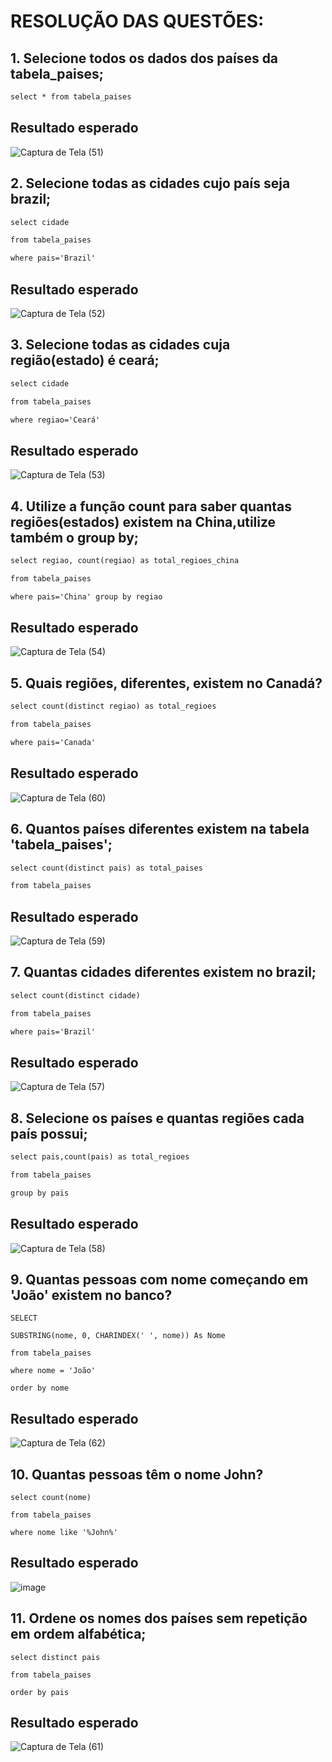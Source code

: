 # RESOLUÇÃO DAS QUESTÕES:

## 1. Selecione todos os dados dos países da tabela_paises;
```1
select * from tabela_paises
```
## Resultado esperado
![Captura de Tela (51)](https://github.com/guxtavobandeira/atividade_III_bancopaises/assets/111713549/efccb8a7-ae56-4554-b8f6-b2f23e42bb4b)

## 2. Selecione todas as cidades cujo país seja brazil;
```2
select cidade

from tabela_paises

where pais='Brazil'
```
## Resultado esperado
![Captura de Tela (52)](https://github.com/guxtavobandeira/atividade_III_bancopaises/assets/111713549/392b05b2-311d-400b-ba1e-1958bc2819c2)


## 3. Selecione todas as cidades cuja região(estado) é ceará;
```3
select cidade

from tabela_paises

where regiao='Ceará'
```
## Resultado esperado
![Captura de Tela (53)](https://github.com/guxtavobandeira/atividade_III_bancopaises/assets/111713549/aeccc82d-8809-44ba-8d62-d57f395359ca)

## 4. Utilize a função count para saber quantas regiões(estados) existem na China,utilize também o group by;
```4
select regiao, count(regiao) as total_regioes_china

from tabela_paises

where pais='China' group by regiao
```
## Resultado esperado
![Captura de Tela (54)](https://github.com/guxtavobandeira/atividade_III_bancopaises/assets/111713549/c4a4e63b-a7a0-4903-b956-e73d8107e076)

## 5. Quais regiões, diferentes, existem no Canadá?
```5
select count(distinct regiao) as total_regioes

from tabela_paises

where pais='Canada'
```
## Resultado esperado
![Captura de Tela (60)](https://github.com/guxtavobandeira/atividade_III_bancopaises/assets/111713549/9d2f4b63-ccde-4931-8eac-97e380bb8784)


## 6. Quantos países diferentes existem na tabela 'tabela_paises';
```6
select count(distinct pais) as total_paises

from tabela_paises
```
## Resultado esperado
![Captura de Tela (59)](https://github.com/guxtavobandeira/atividade_III_bancopaises/assets/111713549/dd5f9b88-3b43-4407-9147-ec4c866cfb7c)


## 7. Quantas cidades diferentes existem no brazil;
```7
select count(distinct cidade)

from tabela_paises

where pais='Brazil'
```
## Resultado esperado
![Captura de Tela (57)](https://github.com/guxtavobandeira/atividade_III_bancopaises/assets/111713549/21497847-6102-44f3-8d4b-8822249a9074)

## 8. Selecione os países e quantas regiões cada país possui;
```8
select pais,count(pais) as total_regioes

from tabela_paises

group by pais
```
## Resultado esperado
![Captura de Tela (58)](https://github.com/guxtavobandeira/atividade_III_bancopaises/assets/111713549/acb2437f-2ce5-49aa-b42c-90fdd98a8282)

## 9. Quantas pessoas com nome começando em 'João' existem no banco?
```9
SELECT

SUBSTRING(nome, 0, CHARINDEX(' ', nome)) As Nome

from tabela_paises

where nome = 'João'

order by nome
```

## Resultado esperado
![Captura de Tela (62)](https://github.com/guxtavobandeira/atividade_III_bancopaises/assets/111713549/41ad0b31-8a73-4f52-8d65-688c3910777f)

## 10. Quantas pessoas têm o nome John?
```10
select count(nome) 

from tabela_paises 

where nome like '%John%'
```

## Resultado esperado
![image](https://github.com/guxtavobandeira/atividade_III_bancopaises/assets/111713549/418bef7e-68aa-49ec-bfb4-99f52535b6dc)


## 11. Ordene os nomes dos países sem repetição em ordem alfabética;
```11
select distinct pais

from tabela_paises

order by pais
```
## Resultado esperado
![Captura de Tela (61)](https://github.com/guxtavobandeira/atividade_III_bancopaises/assets/111713549/3b0fa802-8966-4d01-8a31-2dfd68c27b2b)













